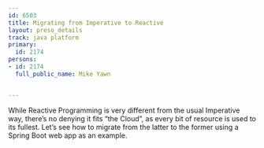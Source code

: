 ---
id: 6503
title: Migrating from Imperative to Reactive
layout: preso_details
track: java platform
primary:
  id: 2174
persons:
- id: 2174
  full_public_name: Mike Yawn

---
While Reactive Programming is very different from the usual Imperative way, there’s no denying it fits “the Cloud”, as every bit of resource is used to its fullest. Let’s see how to migrate from the latter to the former using a Spring Boot web app as an example.